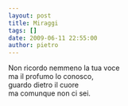 ```yaml
---
layout: post
title: Miraggi
tags: []
date: 2009-06-11 22:55:00
author: pietro
---
```

Non ricordo nemmeno la tua voce<br/>ma il profumo lo conosco,<br/>guardo dietro il cuore<br/>ma comunque non ci sei.
